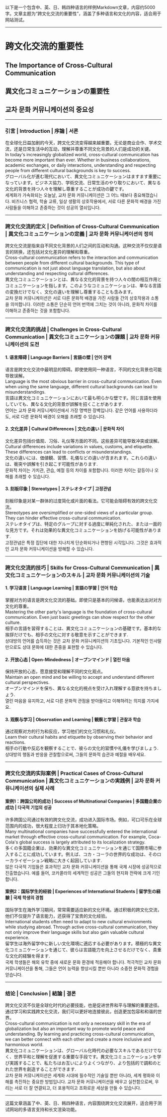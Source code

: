 以下是一个包含中、英、日、韩四种语言的样例Markdown文章，内容约5000字。文章主题为“跨文化交流的重要性”，涵盖了多种语言和文化的内容，适合用于网站测试。

---

# 跨文化交流的重要性
## The Importance of Cross-Cultural Communication
## 異文化コミュニケーションの重要性
## 교차 문화 커뮤니케이션의 중요성

---

### 引言 | Introduction | 序論 | 서론

在全球化日益加剧的今天，跨文化交流变得越来越重要。无论是商业合作、学术交流，还是日常生活中的互动，理解并尊重不同文化背景的人们是成功的关键。  
In today's increasingly globalized world, cross-cultural communication has become more important than ever. Whether in business collaborations, academic exchanges, or daily interactions, understanding and respecting people from different cultural backgrounds is key to success.  
グローバル化が進む現代において、異文化コミュニケーションはますます重要になっています。ビジネス協力、学術交流、日常生活のやり取りにおいて、異なる文化的背景を持つ人々を理解し尊重することが成功の鍵です。  
세계화가 가속화되는 오늘날, 교차 문화 커뮤니케이션은 그 어느 때보다 중요해졌습니다. 비즈니스 협력, 학술 교류, 일상 생활의 상호작용에서, 서로 다른 문화적 배경을 가진 사람들을 이해하고 존중하는 것이 성공의 열쇠입니다.

---

### 跨文化交流的定义 | Definition of Cross-Cultural Communication | 異文化コミュニケーションの定義 | 교차 문화 커뮤니케이션의 정의

跨文化交流是指来自不同文化背景的人们之间的互动和沟通。这种交流不仅仅是语言的转换，还包括对文化差异的理解和尊重。  
Cross-cultural communication refers to the interaction and communication between people from different cultural backgrounds. This type of communication is not just about language translation, but also about understanding and respecting cultural differences.  
異文化コミュニケーションとは、異なる文化的背景を持つ人々の間の相互作用とコミュニケーションを指します。このようなコミュニケーションは、単なる言語の変換だけでなく、文化の違いを理解し尊重することも含みます。  
교차 문화 커뮤니케이션은 서로 다른 문화적 배경을 가진 사람들 간의 상호작용과 소통을 의미합니다. 이러한 소통은 단순히 언어 번역에 그치는 것이 아니라, 문화적 차이를 이해하고 존중하는 것을 포함합니다.

---

### 跨文化交流的挑战 | Challenges in Cross-Cultural Communication | 異文化コミュニケーションの課題 | 교차 문화 커뮤니케이션의 도전

#### 1. 语言障碍 | Language Barriers | 言語の壁 | 언어 장벽
语言是跨文化交流中最明显的障碍。即使使用同一种语言，不同的文化背景也可能导致误解。  
Language is the most obvious barrier in cross-cultural communication. Even when using the same language, different cultural backgrounds can lead to misunderstandings.  
言語は異文化コミュニケーションにおいて最も明らかな壁です。同じ言語を使用していても、異なる文化的背景が誤解を招くことがあります.  
언어는 교차 문화 커뮤니케이션에서 가장 명백한 장벽입니다. 같은 언어를 사용하더라도, 서로 다른 문화적 배경이 오해를 초래할 수 있습니다.

#### 2. 文化差异 | Cultural Differences | 文化の違い | 문화적 차이
文化差异包括价值观、习俗、礼仪等方面的不同。这些差异可能导致冲突或误解。  
Cultural differences include variations in values, customs, and etiquette. These differences can lead to conflicts or misunderstandings.  
文化の違いには、価値観、習慣、礼儀などの違いが含まれます。これらの違いは、衝突や誤解を引き起こす可能性があります.  
문화적 차이는 가치관, 관습, 예절 등의 차이를 포함합니다. 이러한 차이는 갈등이나 오해를 초래할 수 있습니다.

#### 3. 刻板印象 | Stereotypes | ステレオタイプ | 고정관념
刻板印象是对某一群体的过度简化或片面的看法。它可能会阻碍有效的跨文化交流。  
Stereotypes are oversimplified or one-sided views of a particular group. They can hinder effective cross-cultural communication.  
ステレオタイプは、特定のグループに対する過度に単純化された、または一面的な見方です。それは効果的な異文化コミュニケーションを妨げる可能性があります.  
고정관념은 특정 집단에 대한 지나치게 단순화되거나 편향된 시각입니다. 그것은 효과적인 교차 문화 커뮤니케이션을 방해할 수 있습니다.

---

### 跨文化交流的技巧 | Skills for Cross-Cultural Communication | 異文化コミュニケーションのスキル | 교차 문화 커뮤니케이션의 기술

#### 1. 学习语言 | Language Learning | 言語の学習 | 언어 학습
掌握对方的语言是跨文化交流的基础。即使只是基本的问候语，也能表达出对对方文化的尊重。  
Mastering the other party's language is the foundation of cross-cultural communication. Even just basic greetings can show respect for the other culture.  
相手の言語を習得することは、異文化コミュニケーションの基礎です。基本的な挨拶だけでも、相手の文化に対する敬意を示すことができます.  
상대방의 언어를 습득하는 것은 교차 문화 커뮤니케이션의 기초입니다. 기본적인 인사말만으로도 상대 문화에 대한 존중을 표현할 수 있습니다.

#### 2. 开放心态 | Open-Mindedness | オープンマインド | 열린 마음
保持开放的心态，愿意接受和理解不同的文化观点。  
Maintain an open mind and be willing to accept and understand different cultural perspectives.  
オープンマインドを保ち、異なる文化的視点を受け入れ理解する意欲を持ちましょう.  
열린 마음을 유지하고, 서로 다른 문화적 관점을 받아들이고 이해하려는 의지를 가지세요.

#### 3. 观察与学习 | Observation and Learning | 観察と学習 | 관찰과 학습
通过观察对方的行为和反应，学习他们的文化习惯和礼仪。  
Learn their cultural habits and etiquette by observing their behavior and reactions.  
相手の行動や反応を観察することで、彼らの文化的習慣や礼儀を学びましょう.  
상대방의 행동과 반응을 관찰함으로써, 그들의 문화적 습관과 예절을 배우세요.

---

### 跨文化交流的实际案例 | Practical Cases of Cross-Cultural Communication | 異文化コミュニケーションの実践例 | 교차 문화 커뮤니케이션의 실제 사례

#### 案例1：跨国公司的成功 | Success of Multinational Companies | 多国籍企業の成功 | 다국적 기업의 성공
许多跨国公司通过有效的跨文化交流，成功进入国际市场。例如，可口可乐在全球范围内的成功，很大程度上归功于其本地化策略。  
Many multinational companies have successfully entered the international market through effective cross-cultural communication. For example, Coca-Cola's global success is largely attributed to its localization strategy.  
多くの多国籍企業は、効果的な異文化コミュニケーションを通じて国際市場に参入することに成功しています。例えば、コカ・コーラの世界的な成功は、そのローカライゼーション戦略に大きく起因しています.  
많은 다국적 기업들은 효과적인 교차 문화 커뮤니케이션을 통해 국제 시장에 성공적으로 진출했습니다. 예를 들어, 코카콜라의 세계적인 성공은 그들의 현지화 전략에 크게 기인합니다.

#### 案例2：国际学生的经验 | Experiences of International Students | 留学生の経験 | 국제 학생의 경험
国际学生在海外学习期间，常常需要适应新的文化环境。通过积极的跨文化交流，他们不仅提升了语言能力，还获得了宝贵的文化经验。  
International students often need to adapt to new cultural environments while studying abroad. Through active cross-cultural communication, they not only improve their language skills but also gain valuable cultural experience.  
留学生は海外留学中に新しい文化環境に適応する必要があります。積極的な異文化コミュニケーションを通じて、彼らは言語能力を向上させるだけでなく、貴重な文化的経験を得ます.  
국제 학생들은 해외 유학 중에 새로운 문화 환경에 적응해야 합니다. 적극적인 교차 문화 커뮤니케이션을 통해, 그들은 언어 능력을 향상시킬 뿐만 아니라 소중한 문화적 경험을 얻습니다.

---

### 结论 | Conclusion | 結論 | 결론

跨文化交流不仅是全球化时代的必要技能，也是促进世界和平与理解的重要途径。通过学习和实践跨文化交流，我们可以更好地连接彼此，创造更加包容和和谐的世界。  
Cross-cultural communication is not only a necessary skill in the era of globalization but also an important way to promote world peace and understanding. By learning and practicing cross-cultural communication, we can better connect with each other and create a more inclusive and harmonious world.  
異文化コミュニケーションは、グローバル化時代の必要なスキルであるだけでなく、世界平和と理解を促進する重要な手段です。異文化コミュニケーションを学び実践することで、私たちはお互いによりよくつながり、より包括的で調和のとれた世界を創造することができます.  
교차 문화 커뮤니케이션은 세계화 시대에 필수적인 기술일 뿐만 아니라, 세계 평화와 이해를 촉진하는 중요한 방법입니다. 교차 문화 커뮤니케이션을 배우고 실천함으로써, 우리는 서로 더 잘 연결되고, 더 포용적이고 조화로운 세상을 만들 수 있습니다.

---

这篇文章涵盖了中、英、日、韩四种语言，内容围绕跨文化交流展开，适合用于测试网站的多语言支持和长文渲染功能。